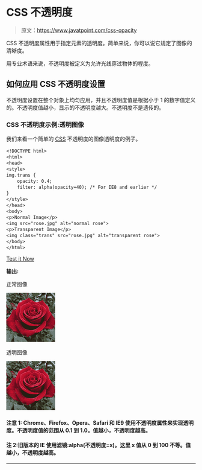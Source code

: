 # CSS 不透明度

> 原文：<https://www.javatpoint.com/css-opacity>

CSS 不透明度属性用于指定元素的透明度。简单来说，你可以说它规定了图像的清晰度。

用专业术语来说，不透明度被定义为允许光线穿过物体的程度。

## 如何应用 CSS 不透明度设置

不透明度设置在整个对象上均匀应用，并且不透明度值是根据小于 1 的数字值定义的。不透明度值越小，显示的不透明度越大。不透明度不是遗传的。

### CSS 不透明度示例:透明图像

我们来看一个简单的 [CSS](https://www.javatpoint.com/css-tutorial) 不透明度的图像透明度的例子。

```
<!DOCTYPE html>
<html>
<head>
<style>
img.trans {
    opacity: 0.4;
    filter: alpha(opacity=40); /* For IE8 and earlier */
}
</style>
</head>
<body>
<p>Normal Image</p>
<img src="rose.jpg" alt="normal rose">
<p>Transparent Image</p>
<img class="trans" src="rose.jpg" alt="transparent rose">
</body>
</html>

```

[Test it Now](https://www.javatpoint.com/oprweb/test.jsp?filename=cssopacity1)

**输出:**

正常图像

![normal rose](img/0da780bea6fa46ff781bd64329a4437c.png)

透明图像

![transparent rose](img/0da780bea6fa46ff781bd64329a4437c.png)

#### 注意 1: Chrome、Firefox、Opera、Safari 和 IE9 使用不透明度属性来实现透明度。不透明度值的范围从 0.1 到 1.0。值越小，不透明度越高。

#### 注 2:旧版本的 IE 使用滤镜:alpha(不透明度=x)。这里 x 值从 0 到 100 不等。值越小，不透明度越高。

* * *
